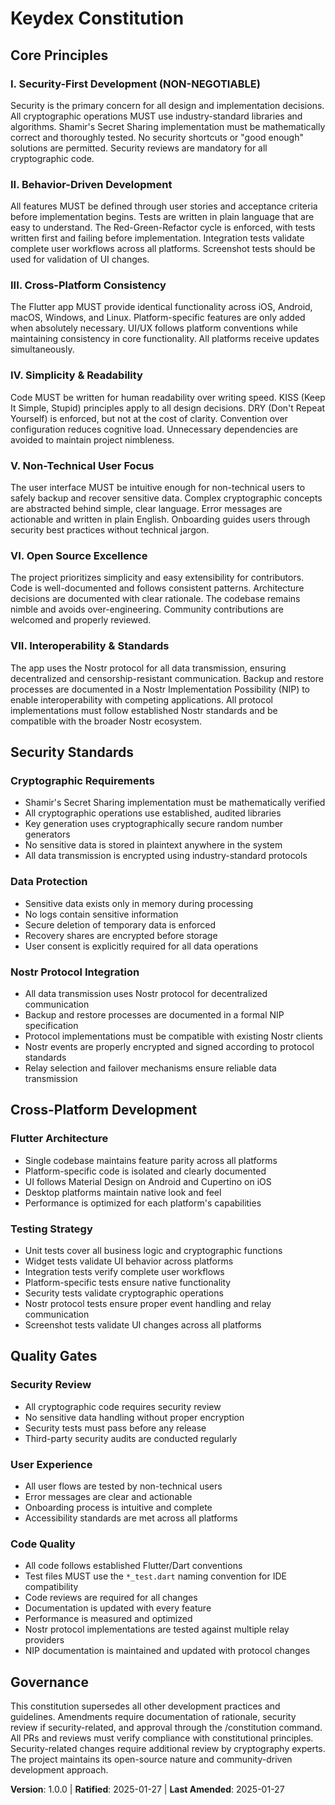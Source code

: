 <!--
Sync Impact Report:
Version change: 0.0.0 → 1.0.0
Modified principles: N/A (initial creation)
Added sections: Security-First Development, Cross-Platform UX, Open Source Principles, Interoperability & Standards
Removed sections: N/A
Templates requiring updates:
  ✅ .specify/templates/plan-template.md (constitution check alignment)
    - Added keydex-specific constitution check gates
    - Security-First Development validation
    - Cross-Platform Consistency checks
    - Nostr Protocol Integration requirements
    - Non-Technical User Focus validation
  ✅ .specify/templates/spec-template.md (constitution compliance)
    - Added Keydex-Specific Requirements section
    - Security requirements for sensitive data handling
    - Cross-platform functionality specification
    - Nostr protocol integration requirements
    - Shamir's Secret Sharing workflow documentation
  ✅ .specify/templates/tasks-template.md (TDD enforcement)
    - Updated test examples for keydex context
    - Security tests for Shamir's Secret Sharing
    - Contract tests for Nostr backup events
    - Cross-platform UI integration tests
    - Screenshot tests for backup flow
  ✅ .cursor/commands/constitution.md (self-reference)
Follow-up TODOs: None
-->

# Keydex Constitution

## Core Principles

### I. Security-First Development (NON-NEGOTIABLE)
Security is the primary concern for all design and implementation decisions. All cryptographic operations MUST use industry-standard libraries and algorithms. Shamir's Secret Sharing implementation must be mathematically correct and thoroughly tested. No security shortcuts or "good enough" solutions are permitted. Security reviews are mandatory for all cryptographic code.

### II. Behavior-Driven Development
All features MUST be defined through user stories and acceptance criteria before implementation begins. Tests are written in plain language that are easy to understand. The Red-Green-Refactor cycle is enforced, with tests written first and failing before implementation. Integration tests validate complete user workflows across all platforms. Screenshot tests should be used for validation of UI changes.

### III. Cross-Platform Consistency
The Flutter app MUST provide identical functionality across iOS, Android, macOS, Windows, and Linux. Platform-specific features are only added when absolutely necessary. UI/UX follows platform conventions while maintaining consistency in core functionality. All platforms receive updates simultaneously.

### IV. Simplicity & Readability
Code MUST be written for human readability over writing speed. KISS (Keep It Simple, Stupid) principles apply to all design decisions. DRY (Don't Repeat Yourself) is enforced, but not at the cost of clarity. Convention over configuration reduces cognitive load. Unnecessary dependencies are avoided to maintain project nimbleness.

### V. Non-Technical User Focus
The user interface MUST be intuitive enough for non-technical users to safely backup and recover sensitive data. Complex cryptographic concepts are abstracted behind simple, clear language. Error messages are actionable and written in plain English. Onboarding guides users through security best practices without technical jargon.

### VI. Open Source Excellence
The project prioritizes simplicity and easy extensibility for contributors. Code is well-documented and follows consistent patterns. Architecture decisions are documented with clear rationale. The codebase remains nimble and avoids over-engineering. Community contributions are welcomed and properly reviewed.

### VII. Interoperability & Standards
The app uses the Nostr protocol for all data transmission, ensuring decentralized and censorship-resistant communication. Backup and restore processes are documented in a Nostr Implementation Possibility (NIP) to enable interoperability with competing applications. All protocol implementations must follow established Nostr standards and be compatible with the broader Nostr ecosystem.

## Security Standards

### Cryptographic Requirements
- Shamir's Secret Sharing implementation must be mathematically verified
- All cryptographic operations use established, audited libraries
- Key generation uses cryptographically secure random number generators
- No sensitive data is stored in plaintext anywhere in the system
- All data transmission is encrypted using industry-standard protocols

### Data Protection
- Sensitive data exists only in memory during processing
- No logs contain sensitive information
- Secure deletion of temporary data is enforced
- Recovery shares are encrypted before storage
- User consent is explicitly required for all data operations

### Nostr Protocol Integration
- All data transmission uses Nostr protocol for decentralized communication
- Backup and restore processes are documented in a formal NIP specification
- Protocol implementations must be compatible with existing Nostr clients
- Nostr events are properly encrypted and signed according to protocol standards
- Relay selection and failover mechanisms ensure reliable data transmission

## Cross-Platform Development

### Flutter Architecture
- Single codebase maintains feature parity across all platforms
- Platform-specific code is isolated and clearly documented
- UI follows Material Design on Android and Cupertino on iOS
- Desktop platforms maintain native look and feel
- Performance is optimized for each platform's capabilities

### Testing Strategy
- Unit tests cover all business logic and cryptographic functions
- Widget tests validate UI behavior across platforms
- Integration tests verify complete user workflows
- Platform-specific tests ensure native functionality
- Security tests validate cryptographic operations
- Nostr protocol tests ensure proper event handling and relay communication
- Screenshot tests validate UI changes across all platforms

## Quality Gates

### Security Review
- All cryptographic code requires security review
- No sensitive data handling without proper encryption
- Security tests must pass before any release
- Third-party security audits are conducted regularly

### User Experience
- All user flows are tested by non-technical users
- Error messages are clear and actionable
- Onboarding process is intuitive and complete
- Accessibility standards are met across all platforms

### Code Quality
- All code follows established Flutter/Dart conventions
- Test files MUST use the `*_test.dart` naming convention for IDE compatibility
- Code reviews are required for all changes
- Documentation is updated with every feature
- Performance is measured and optimized
- Nostr protocol implementations are tested against multiple relay providers
- NIP documentation is maintained and updated with protocol changes

## Governance

This constitution supersedes all other development practices and guidelines. Amendments require documentation of rationale, security review if security-related, and approval through the /constitution command. All PRs and reviews must verify compliance with constitutional principles. Security-related changes require additional review by cryptography experts. The project maintains its open-source nature and community-driven development approach.

**Version**: 1.0.0 | **Ratified**: 2025-01-27 | **Last Amended**: 2025-01-27